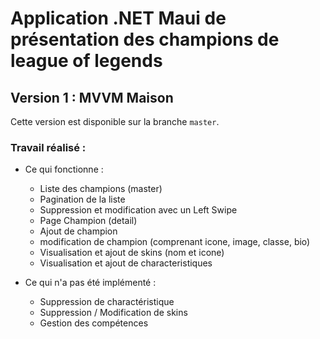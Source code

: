 # Application .NET Maui de présentation des champions de league of legends

## Version 1 : MVVM Maison

Cette version est disponible sur la branche ```master```.

### Travail réalisé :

* Ce qui fonctionne :
    * Liste des champions (master)
    * Pagination de la liste
    * Suppression et modification avec un Left Swipe
    * Page Champion (detail)
    * Ajout de champion
    * modification de champion (comprenant icone, image, classe, bio)
    * Visualisation et ajout de skins (nom et icone)
    * Visualisation et ajout de characteristiques
  
* Ce qui n'a pas été implémenté :
    * Suppression de charactéristique
    * Suppression / Modification de skins
    * Gestion des compétences



